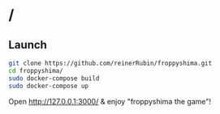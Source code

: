# /
## Launch

```bash
git clone https://github.com/reinerRubin/froppyshima.git
cd froppyshima/
sudo docker-compose build
sudo docker-compose up
```

Open http://127.0.0.1:3000/ & enjoy "froppyshima the game"!